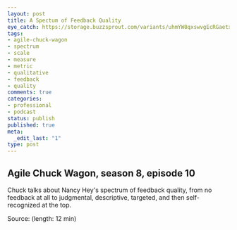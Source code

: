 ```yaml
---
layout: post
title: A Spectum of Feedback Quality
eye_catch: https://storage.buzzsprout.com/variants/uhmYW8qxswvgEcRGaetxxbra/8d66eb17bb7d02ca4856ab443a78f2148cafbb129f58a3c81282007c6fe24ff2?.jpg
tags:
- agile-chuck-wagon
- spectrum
- scale
- measure
- metric
- qualitative
- feedback
- quality
comments: true
categories:
- professional
- podcast
status: publish
published: true
meta:
  _edit_last: "1"
type: post
---
```


## Agile Chuck Wagon, season 8, episode 10

Chuck talks about Nancy Hey's spectrum of feedback quality, from no feedback at all to judgmental, descriptive, targeted, and then self-recognized at the top.  
  
Source:  (length: 12 min)
